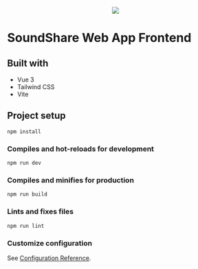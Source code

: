 <p align="center">
  <img src="https://github.com/user-attachments/assets/bc300d2e-2218-445d-b82a-d25873a5e883">
</p>

# SoundShare Web App Frontend

## Built with
- Vue 3
- Tailwind CSS
- Vite

## Project setup

```
npm install
```

### Compiles and hot-reloads for development

```
npm run dev
```

### Compiles and minifies for production

```
npm run build
```

### Lints and fixes files

```
npm run lint
```

### Customize configuration

See [Configuration Reference](https://vitejs.dev/config/).
